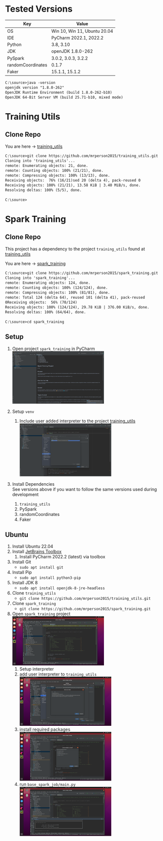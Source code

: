 # Tested Versions

| Key               | Value                        |
|-------------------|------------------------------|
| OS                | Win 10, Win 11, Ubuntu 20.04 |
| IDE               | PyCharm 2022.1, 2022.2       |
| Python            | 3.8, 3.10                    |
| JDK               | openJDK 1.8.0-262            |
| PySpark           | 3.0.2, 3.0.3, 3.2.2          |
| randomCoordinates | 0.1.7                        |
| Faker             | 15.1.1, 15.1.2               |

```shell
C:\source>java -version
openjdk version "1.8.0-262"
OpenJDK Runtime Environment (build 1.8.0-262-b10)
OpenJDK 64-Bit Server VM (build 25.71-b10, mixed mode)
```

# Training Utils

## Clone Repo

You are here -> [training_utils](https://github.com/mrperson2015/training_utils)

```shell
C:\source>git clone https://github.com/mrperson2015/training_utils.git
Cloning into 'training_utils'...
remote: Enumerating objects: 21, done.
remote: Counting objects: 100% (21/21), done.
remote: Compressing objects: 100% (13/13), done.
Receiving objects:  76% (16/21)sed 20 (delta 4), pack-reused 0
Receiving objects: 100% (21/21), 13.58 KiB | 3.40 MiB/s, done.
Resolving deltas: 100% (5/5), done.

C:\source>
```

# Spark Training

## Clone Repo

This project has a dependency to the project `training_utils` found
at [training_utils](https://github.com/mrperson2015/training_utils)

You are here -> [spark_training](https://github.com/mrperson2015/spark_training.git)

```shell
C:\source>git clone https://github.com/mrperson2015/spark_training.git
Cloning into 'spark_training'...
remote: Enumerating objects: 124, done.
remote: Counting objects: 100% (124/124), done.
remote: Compressing objects: 100% (81/81), done.
remote: Total 124 (delta 64), reused 101 (delta 41), pack-reused 0Receiving objects:  56% (70/124)
Receiving objects: 100% (124/124), 29.78 KiB | 376.00 KiB/s, done.
Resolving deltas: 100% (64/64), done.

C:\source>cd spark_training
```

## Setup

1. Open project `spark_training` in PyCharm<br>
   [<img src="./assets/setup/open_job.png" width="300" />](./assets/setup/open_job.png)
2. Setup `venv`
    1. Include user added interpreter to the
       project [training_utils](https://github.com/mrperson2015/training_utils)<br>
       [<img src="./assets/setup/setup_venv.png" width="300" />](./assets/setup/setup_venv.png)
3. Install Dependencies<br>
   See versions above if you want to follow the same versions used during development

    1. `training_utils`
    2. PySpark
    3. randomCoordinates
    4. Faker

## Ubuntu

1. Install Ubuntu 22.04
2. Install [JetBrains Toolbox](https://www.jetbrains.com/toolbox-app/)
    1. Install PyCharm 2022.2 (latest) via toolbox
3. Install Git
   - `sudo apt install git`
4. Install Pip
   - `sudo apt install python3-pip`
5. Install JDK 8 
   - `sudo apt install openjdk-8-jre-headless`
6. Clone `training_utils`
   - `git clone https://github.com/mrperson2015/training_utils.git`
7. Clone `spark_training`
   - `git clone https://github.com/mrperson2015/spark_training.git`
8. Open `spark_training` project<br>
   [<img src="./assets/setup/ubuntu/base_spark_job_main.png" width="300" />](./assets/setup/ubuntu/base_spark_job_main.png)
   1. Setup interpreter
   2. add user interpreter to `training_utils`<br>
   [<img src="./assets/setup/ubuntu/setup_interpreter.png" width="300" />](./assets/setup/ubuntu/setup_interpreter.png)
   3. install required packages<br>
   [<img src="./assets/setup/ubuntu/package_requirements.png" width="300" />](./assets/setup/ubuntu/package_requirements.png)
   4. run `base_spark_job/main.py`<br>
   [<img src="./assets/setup/ubuntu/job_complete.png" width="300" />](./assets/setup/ubuntu/job_complete.png)
